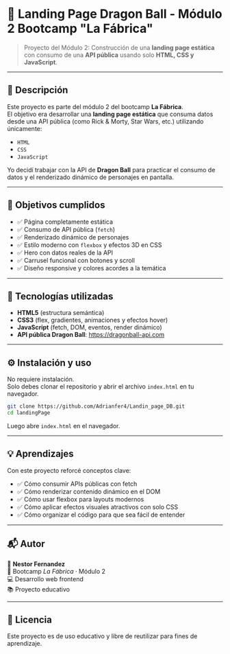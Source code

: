 # 🐉 Landing Page Dragon Ball - Módulo 2 Bootcamp "La Fábrica"

> Proyecto del Módulo 2: Construcción de una **landing page estática** con consumo de una **API pública** usando solo **HTML, CSS y JavaScript**.

---

## 📌 Descripción

Este proyecto es parte del módulo 2 del bootcamp **La Fábrica**.  
El objetivo era desarrollar una **landing page estática** que consuma datos desde una API pública (como Rick & Morty, Star Wars, etc.) utilizando únicamente:

- `HTML`
- `CSS`
- `JavaScript`

Yo decidí trabajar con la API de **Dragon Ball** para practicar el consumo de datos y el renderizado dinámico de personajes en pantalla.

---

## 🎯 Objetivos cumplidos

- ✅ Página completamente estática  
- ✅ Consumo de API pública (`fetch`)  
- ✅ Renderizado dinámico de personajes  
- ✅ Estilo moderno con `flexbox` y efectos 3D en CSS  
- ✅ Hero con datos reales de la API  
- ✅ Carrusel funcional con botones y scroll  
- ✅ Diseño responsive y colores acordes a la temática  

---

## 🧠 Tecnologías utilizadas

- **HTML5** (estructura semántica)  
- **CSS3** (flex, gradientes, animaciones y efectos hover)  
- **JavaScript** (fetch, DOM, eventos, render dinámico)  
- **API pública Dragon Ball**: https://dragonball-api.com  

---

## ⚙️ Instalación y uso

No requiere instalación.  
Solo debes clonar el repositorio y abrir el archivo `index.html` en tu navegador.

```bash
git clone https://github.com/Adrianfer4/Landin_page_DB.git
cd landingPage
```

Luego abre `index.html` en el navegador.

---

## 💡 Aprendizajes

Con este proyecto reforcé conceptos clave:

- ✅ Cómo consumir APIs públicas con fetch  
- ✅ Cómo renderizar contenido dinámico en el DOM  
- ✅ Cómo usar flexbox para layouts modernos  
- ✅ Cómo aplicar efectos visuales atractivos con solo CSS  
- ✅ Cómo organizar el código para que sea fácil de entender  

---

## 📬 Autor

👤 **Nestor Fernandez**  
📌 Bootcamp *La Fábrica* · Módulo 2  
💻 Desarrollo web frontend  
📚 Proyecto educativo  

---

## 📝 Licencia

Este proyecto es de uso educativo y libre de reutilizar para fines de aprendizaje.
